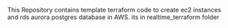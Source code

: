 This Repository contains template terraform code to create ec2 instances and rds aurora postgres database in AWS. its in realtime_terraform folder
